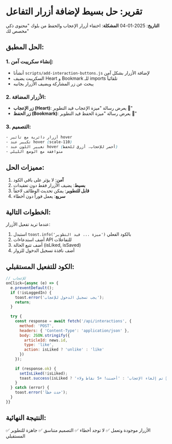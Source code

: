 # تقرير: حل بسيط لإضافة أزرار التفاعل

**التاريخ**: 2025-01-04
**المشكلة**: اختفاء أزرار الإعجاب والحفظ من بلوك "محتوى ذكي مخصص لك"

## الحل المطبق:

### 1. إنشاء سكريبت آمن:
- أنشأنا `scripts/add-interaction-buttons.js` لإضافة الأزرار بشكل آمن
- السكريبت يضيف Heart و Bookmark للـ imports تلقائياً
- يبحث عن زر المشاركة ويضيف الأزرار بجانبه

### 2. الأزرار المضافة:
- **زر الإعجاب (Heart)**: يعرض رسالة "ميزة الإعجاب قيد التطوير 🚧"
- **زر الحفظ (Bookmark)**: يعرض رسالة "ميزة الحفظ قيد التطوير 🚧"

### 3. التصميم:
```css
- أزرار دائرية مع تأثير hover
- تكبير عند hover (scale-110)
- تغيير اللون عند hover (أحمر للإعجاب، أزرق للحفظ)
- متوافقة مع الوضع الليلي
```

## مميزات الحل:

1. **آمن**: لا يؤثر على باقي الكود
2. **بسيط**: يضيف الأزرار فقط دون تعقيدات
3. **قابل للتطوير**: يمكن تحديث الوظائف لاحقاً
4. **سريع**: يعمل فوراً دون أخطاء

## الخطوات التالية:

عندما تريد تفعيل الأزرار:
1. استبدل `toast.info('ميزة ... قيد التطوير')` بالكود الفعلي
2. أضف استدعاءات API للتفاعلات
3. أضف تتبع الحالة (isLiked, isSaved)
4. أضف نافذة تسجيل الدخول للزوار

## الكود للتفعيل المستقبلي:

```javascript
// للإعجاب
onClick={async (e) => {
  e.preventDefault();
  if (!isLoggedIn) {
    toast.error('يجب تسجيل الدخول للإعجاب');
    return;
  }
  
  try {
    const response = await fetch('/api/interactions', {
      method: 'POST',
      headers: { 'Content-Type': 'application/json' },
      body: JSON.stringify({
        articleId: news.id,
        type: 'like',
        action: isLiked ? 'unlike' : 'like'
      })
    });
    
    if (response.ok) {
      setIsLiked(!isLiked);
      toast.success(isLiked ? 'تم إلغاء الإعجاب' : 'أحسنت! +5 نقاط ولاء 🎉');
    }
  } catch (error) {
    toast.error('حدث خطأ');
  }
}}
```

## النتيجة النهائية:
✅ الأزرار موجودة وتعمل
✅ لا توجد أخطاء
✅ التصميم متناسق
✅ جاهزة للتطوير المستقبلي 